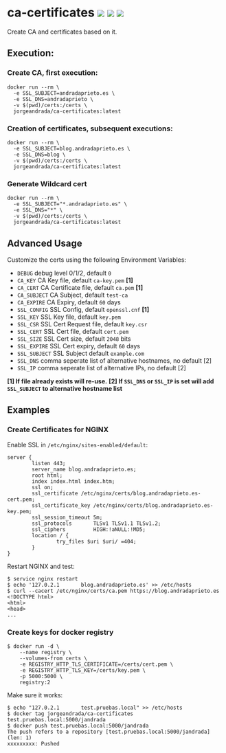 # ca-certificates [![](https://images.microbadger.com/badges/version/jorgeandrada/ca-certificates:latest.svg)](https://microbadger.com/images/jorgeandrada/ca-certificates:latest "Get your own version badge on microbadger.com")  [![](https://images.microbadger.com/badges/image/jorgeandrada/ca-certificates:latest.svg)](https://microbadger.com/images/jorgeandrada/ca-certificates:latest "Get your own image badge on microbadger.com") [![](https://images.microbadger.com/badges/commit/jorgeandrada/ca-certificates:latest.svg)](https://microbadger.com/images/jorgeandrada/ca-certificates:latest "Get your own commit badge on microbadger.com")
Create CA and certificates based on it.

## Execution:

### Create CA, first execution:
```shell
docker run --rm \
  -e SSL_SUBJECT=andradaprieto.es \
  -e SSL_DNS=andradaprieto \
  -v $(pwd)/certs:/certs \
  jorgeandrada/ca-certificates:latest
```

### Creation of certificates, subsequent executions:
```shell
docker run --rm \
  -e SSL_SUBJECT=blog.andradaprieto.es \
  -e SSL_DNS=blog \
  -v $(pwd)/certs:/certs \
  jorgeandrada/ca-certificates:latest
```
### Generate Wildcard cert
```shell
docker run --rm \
  -e SSL_SUBJECT="*.andradaprieto.es" \
  -e SSL_DNS="*" \
  -v $(pwd)/certs:/certs \
  jorgeandrada/ca-certificates:latest
```

## Advanced Usage

Customize the certs using the following Environment Variables:
* `DEBUG` debug level 0/1/2, default `0`
* `CA_KEY` CA Key file, default `ca-key.pem` __[1]__
* `CA_CERT` CA Certificate file, default `ca.pem` __[1]__
* `CA_SUBJECT` CA Subject, default `test-ca`
* `CA_EXPIRE` CA Expiry, default `60` days
* `SSL_CONFIG` SSL Config, default `openssl.cnf` __[1]__
* `SSL_KEY` SSL Key file, default `key.pem`
* `SSL_CSR` SSL Cert Request file, default `key.csr`
* `SSL_CERT` SSL Cert file, default `cert.pem`
* `SSL_SIZE` SSL Cert size, default `2048` bits
* `SSL_EXPIRE` SSL Cert expiry, default `60` days
* `SSL_SUBJECT` SSL Subject default `example.com`
* `SSL_DNS` comma seperate list of alternative hostnames, no default [2]
* `SSL_IP` comma seperate list of alternative IPs, no default [2]

__[1] If file already exists will re-use.__
__[2] If `SSL_DNS` or `SSL_IP` is set will add `SSL_SUBJECT` to alternative hostname list__

Examples
--------

### Create Certificates for NGINX

Enable SSL in `/etc/nginx/sites-enabled/default`:

```shell
server {
        listen 443;
        server_name blog.andradaprieto.es;
        root html;
        index index.html index.htm;
        ssl on;
        ssl_certificate /etc/nginx/certs/blog.andradaprieto.es-cert.pem;
        ssl_certificate_key /etc/nginx/certs/blog.andradaprieto.es-key.pem;
        ssl_session_timeout 5m;
        ssl_protocols       TLSv1 TLSv1.1 TLSv1.2;
        ssl_ciphers         HIGH:!aNULL:!MD5;
        location / {
                try_files $uri $uri/ =404;
        }
}
```

Restart NGINX and test:
```shell
$ service nginx restart
$ echo '127.0.2.1       blog.andradaprieto.es' >> /etc/hosts
$ curl --cacert /etc/nginx/certs/ca.pem https://blog.andradaprieto.es
<!DOCTYPE html>
<html>
<head>
...
```

### Create keys for docker registry
```shell
$ docker run -d \
    --name registry \
    --volumes-from certs \
    -e REGISTRY_HTTP_TLS_CERTIFICATE=/certs/cert.pem \
    -e REGISTRY_HTTP_TLS_KEY=/certs/key.pem \
    -p 5000:5000 \
    registry:2
```

Make sure it works:
```shell
$ echo "127.0.2.1       test.pruebas.local" >> /etc/hosts
$ docker tag jorgeandrada/ca-certificates test.pruebas.local:5000/jandrada
$ docker push test.pruebas.local:5000/jandrada
The push refers to a repository [test.pruebas.local:5000/jandrada] (len: 1)
xxxxxxxxx: Pushed
```
